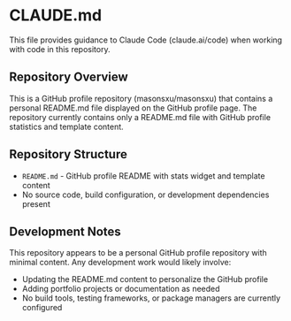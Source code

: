 # CLAUDE.md

This file provides guidance to Claude Code (claude.ai/code) when working with code in this repository.

## Repository Overview

This is a GitHub profile repository (masonsxu/masonsxu) that contains a personal README.md file displayed on the GitHub profile page. The repository currently contains only a README.md file with GitHub profile statistics and template content.

## Repository Structure

- `README.md` - GitHub profile README with stats widget and template content
- No source code, build configuration, or development dependencies present

## Development Notes

This repository appears to be a personal GitHub profile repository with minimal content. Any development work would likely involve:
- Updating the README.md content to personalize the GitHub profile
- Adding portfolio projects or documentation as needed
- No build tools, testing frameworks, or package managers are currently configured